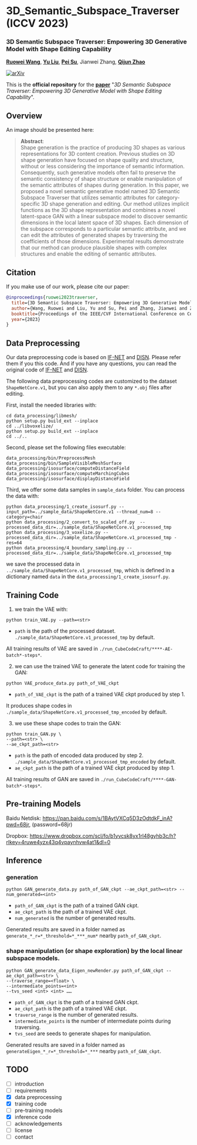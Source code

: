 # 3D_Semantic_Subspace_Traverser (ICCV 2023)

### 3D Semantic Subspace Traverser: Empowering 3D Generative Model with Shape Editing Capability
[**Ruowei Wang**](https://scholar.google.com/citations?user=_-R8Wn8AAAAJ&hl=en),
[**Yu Liu**](https://scholar.google.com/citations?user=-rtPdQ4AAAAJ&hl=en),
[**Pei Su**](https://scholar.google.com/citations?user=ayVfs1kAAAAJ&hl=zh-CN),
Jianwei Zhang,
[**Qijun Zhao**](https://scholar.google.com/citations?user=c2fckoYAAAAJ&hl=en)

<!--**\*** Equal contribution.-->

[![arXiv](https://img.shields.io/badge/arXiv-Paper-<COLOR>.svg)](https://arxiv.org/abs/2307.14051)
<!--[![GitHub Stars](https://img.shields.io/github/stars/TrepangCat/3D_Semantic_Subspace_Traverser?style=social)](https://github.com/TrepangCat/3D_Semantic_Subspace_Traverser)-->
<!--[![GitHub Stars](https://img.shields.io/github/stars/aimagelab/multimodal-garment-designer?style=social)](https://github.com/aimagelab/multimodal-garment-designer)-->

This is the **official repository** for the [**paper**](https://openaccess.thecvf.com/content/ICCV2023/html/Wang_3D_Semantic_Subspace_Traverser_Empowering_3D_Generative_Model_with_Shape_ICCV_2023_paper.html) "*3D Semantic Subspace Traverser: Empowering 3D Generative Model with Shape Editing Capability*".

## Overview

<!--
<p align="center">
    <img src="images/1.gif" style="max-width:500px">
</p>
-->

An image should be presented here:

>**Abstract**: <br>
> Shape generation is the practice of producing 3D shapes as various representations for 3D content creation. 
> Previous studies on 3D shape generation have focused on shape quality and structure, without or less considering the importance of semantic information. 
> Consequently, such generative models often fail to preserve the semantic consistency of shape structure or enable manipulation of the semantic attributes of shapes during generation. 
> In this paper, we proposed a novel semantic generative model named 3D Semantic Subspace Traverser that utilizes semantic attributes for category-specific 3D shape generation and editing. 
> Our method utilizes implicit functions as the 3D shape representation and combines a novel latent-space GAN with a linear subspace model to discover semantic dimensions in the local latent space of 3D shapes. 
> Each dimension of the subspace corresponds to a particular semantic attribute, and we can edit the attributes of generated shapes by traversing the coefficients of those dimensions. 
> Experimental results demonstrate that our method can produce plausible shapes with complex structures and enable the editing of semantic attributes.

## Citation
If you make use of our work, please cite our paper:

```bibtex
@inproceedings{ruowei2023traverser,
  title={3D Semantic Subspace Traverser: Empowering 3D Generative Model with Shape Editing Capability},
  author={Wang, Ruowei and Liu, Yu and Su, Pei and Zhang, Jianwei and Zhao, Qijun},
  booktitle={Proceedings of the IEEE/CVF International Conference on Computer Vision},
  year={2023}
}
```

## Data Preprocessing

Our data preprocessing code is based on <a href="https://github.com/jchibane/if-net" target="_blank">IF-NET</a> and
<a href="https://github.com/Xharlie/DISN" target="_blank">DISN</a>. Please refer them if you this code. And if you 
have any questions, you can read the original code of 
<a href="https://github.com/jchibane/if-net" target="_blank">IF-NET</a> and
<a href="https://github.com/Xharlie/DISN" target="_blank">DISN</a>.

The following data preprocessing codes are customized to the dataset `ShapeNetCore.v1`, but you can also apply them
to any `*.obj` files after editing.

First, install the needed libraries with:

```
cd data_processing/libmesh/
python setup.py build_ext --inplace
cd ../libvoxelize/
python setup.py build_ext --inplace
cd ../..
```

Second, please set the following files executable:
```
data_processing/bin/PreprocessMesh
data_processing/bin/SampleVisibleMeshSurface
data_processing/isosurface/computeDistanceField
data_processing/isosurface/computeMarchingCubes
data_processing/isosurface/displayDistanceField
```

Third, we offer some data samples in `sample_data` folder. You can process the data with:
```
python data_processing/1_create_isosurf.py --input_path=../sample_data/ShapeNetCore.v1 --thread_num=8 --category=chair
python data_processing/2_convert_to_scaled_off.py  --processed_data_dir=../sample_data/ShapeNetCore.v1_processed_tmp
python data_processing/3_voxelize.py --processed_data_dir=../sample_data/ShapeNetCore.v1_processed_tmp -res=64
python data_processing/4_boundary_sampling.py --processed_data_dir=../sample_data/ShapeNetCore.v1_processed_tmp
```

we save the processed data in `../sample_data/ShapeNetCore.v1_processed_tmp`, which is defined in a dictionary named 
`data` in the `data_processing/1_create_isosurf.py`.

## Training Code

1. we train the VAE with:
```
python train_VAE.py --path=<str>
```
- ```path``` is the path of the processed dataset. `./sample_data/ShapeNetCore.v1_processed_tmp` by default.

All training results of VAE are saved in `./run_CubeCodeCraft/****-AE-batch*-steps*`.

2. we can use the trained VAE to generate the latent code for training the GAN:
```
python VAE_produce_data.py path_of_VAE_ckpt
```
- ```path_of_VAE_ckpt``` is the path of a trained VAE ckpt produced by step 1.

It produces shape codes in `./sample_data/ShapeNetCore.v1_processed_tmp_encoded` by default.

3. we use these shape codes to train the GAN:
```
python train_GAN.py \
--path=<str> \
--ae_ckpt_path=<str>
```
- ```path``` is the path of encoded data produced by step 2. `./sample_data/ShapeNetCore.v1_processed_tmp_encoded` by default.
- ```ae_ckpt_path``` is the path of a trained VAE ckpt produced by step 1.

All training results of GAN are saved in `./run_CubeCodeCraft/****-GAN-batch*-steps*`.

## Pre-training Models

Baidu Netdisk: https://pan.baidu.com/s/1BAytVXCq5D3zOdtdkF_inA?pwd=68jr,
(password=68jr)

Dropbox: https://www.dropbox.com/scl/fo/b1yvcsk8yx1rl48gyhb3c/h?rlkey=4ruwe4yzx43q4vpaynhvw4at1&dl=0
## Inference

### generation
```
python GAN_generate_data.py path_of_GAN_ckpt --ae_ckpt_path=<str> --num_generated=<int>
```
- ```path_of_GAN_ckpt``` is the path of a trained GAN ckpt.
- ```ae_ckpt_path``` is the path of a trained VAE ckpt.
- ```num_generated``` is the number of generated results.

Generated results are saved in a folder named as ```generate_*_r=*_threshold=*_***_num*``` nearby ```path_of_GAN_ckpt```.

### shape manipulation (or shape exploration) by the local linear subspace models.
```
python GAN_generate_data_Eigen_newRender.py path_of_GAN_ckpt --ae_ckpt_path=<str> \
--traverse_range=<float> \
--intermediate_points=<int>
--tvs_seed <int> <int> ……
```
- ```path_of_GAN_ckpt``` is the path of a trained GAN ckpt.
- ```ae_ckpt_path``` is the path of a trained VAE ckpt.
- ```traverse_range``` is the number of generated results.
- ```intermediate_points``` is the number of intermediate points during traversing.
- ```tvs_seed``` are seeds to generate shapes for manipulation.

Generated results are saved in a folder named as ```generateEigen_*_r=*_threshold=*_***``` nearby ```path_of_GAN_ckpt```.


## TODO
- [ ] introduction
- [ ] requirements
- [x] data preprocessing
- [x] training code
- [ ] pre-training models
- [x] inference code
- [ ] acknowledgements
- [ ] license
- [ ] contact

<!--


## Pre-trained models
The model and checkpoints are available via torch.hub.

Load the MGD denoising UNet model using the following code:

```
unet = torch.hub.load(
    dataset=<dataset>, 
    repo_or_dir='aimagelab/multimodal-garment-designer', 
    source='github', 
    model='mgd', 
    pretrained=True
    )
```

- ```dataset``` dataset name (dresscode | vitonhd)

Use the denoising network with our custom diffusers pipeline as follow:

```
from pipes.sketch_posemap_inpaint_pipe import StableDiffusionSketchPosemapInpaintPipeline
from diffusers import AutoencoderKL, DDIMScheduler
from transformers import CLIPTextModel, CLIPTokenizer

pretrained_model_name_or_path = "runwayml/stable-diffusion-inpainting"

text_encoder = CLIPTextModel.from_pretrained(
    pretrained_model_name_or_path, 
    subfolder="text_encoder"
    )

vae = AutoencoderKL.from_pretrained(
    pretrained_model_name_or_path, 
    subfolder="vae"
    )

tokenizer = CLIPTokenizer.from_pretrained(
    pretrained_model_name_or_path,
    subfolder="tokenizer",
    )

val_scheduler = DDIMScheduler.from_pretrained(
    pretrained_model_name_or_path,
    subfolder="scheduler"
    )
val_scheduler.set_timesteps(50)

val_pipe = ValPipe(
    text_encoder=text_encoder,
    vae=vae,
    unet=unet,
    tokenizer=tokenizer,
    scheduler=val_scheduler,
    )
```

For an extensive usage case see the file ```eval.py``` in the main repo.

## Datasets
We do not hold rights on the original Dress Code and Viton-HD datasets. Please refer to the original papers for more information.

Start by downloading the original datasets from the following links:
- Viton-HD **[[link](https://github.com/shadow2496/VITON-HD)]**
- Dress Code **[[link](https://github.com/aimagelab/dress-code)]**


Download the Dress Code Multimodal and Viton-HD Multimodal additional data annotations from here.

- Dress Code Multimodal **[[link](https://drive.google.com/file/d/1y0lHA-4ogjjo9g7VuvcQJrD_CtgjAKhv/view?usp=drive_link)]**
- Viton-HD Multimodal **[[link](https://drive.google.com/file/d/1Z2b9YkyBPA_9ZDC54Y5muW9Q8yfAqWSH/view?usp=share_link)]**

### Dress Code Multimodal Data Preparation
Once data is downloaded prepare the dataset folder as follow:

<pre>
Dress Code
| <b>fine_captions.json</b>
| <b>coarse_captions.json</b>
| test_pairs_paired.txt
| test_pairs_unpaired.txt
| train_pairs.txt
| <b>test_stitch_map</b>
|---- [category]
|-------- images
|-------- keypoints
|-------- skeletons
|-------- dense
|-------- <b>im_sketch</b>
|-------- <b>im_sketch_unpaired</b>
...
</pre>

### Viton-HD Multimodal Data Preparation
Once data is downloaded prepare the dataset folder as follow:

<pre>
Viton-HD
| <b>captions.json</b>
|---- train
|-------- image
|-------- cloth
|-------- image-parse-v3
|-------- openpose_json
|-------- <b>im_sketch</b>
|-------- <b>im_sketch_unpaired</b>
...
|---- test
...
|-------- <b>im_sketch</b>
|-------- <b>im_sketch_unpaired</b>
...
</pre>




## Acknowledgements
This work has partially been supported by the PNRR project “Future Artificial Intelligence Research (FAIR)”, by the PRIN project “CREATIVE: CRoss-modal understanding and gEnerATIon of Visual and tExtual content” (CUP B87G22000460001), both co-funded by the Italian Ministry of University and Research, and by the European Commission under European Horizon 2020 Programme, grant number 101004545 - ReInHerit.

## LICENSE
<a rel="license" href="http://creativecommons.org/licenses/by-nc/4.0/"><img alt="Creative Commons License" style="border-width:0" src="https://i.creativecommons.org/l/by-nc/4.0/88x31.png" /></a><br />All material is available under [Creative Commons BY-NC 4.0](https://creativecommons.org/licenses/by-nc/4.0/). You can **use, redistribute, and adapt** the material for **non-commercial purposes**, as long as you give appropriate credit by **citing our paper** and **indicate any changes** you've made.

-->
